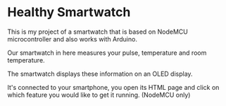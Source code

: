 # Healthy Smartwatch
This is my project of a smartwatch that is based on NodeMCU microcontroller and also works with Arduino.

Our smartwatch in here measures your pulse, temperature and room temperature.

The smartwatch displays these information on an OLED display.

It's connected to your smartphone, you open its HTML page and click on which feature you would like to get it running. (NodeMCU only)
